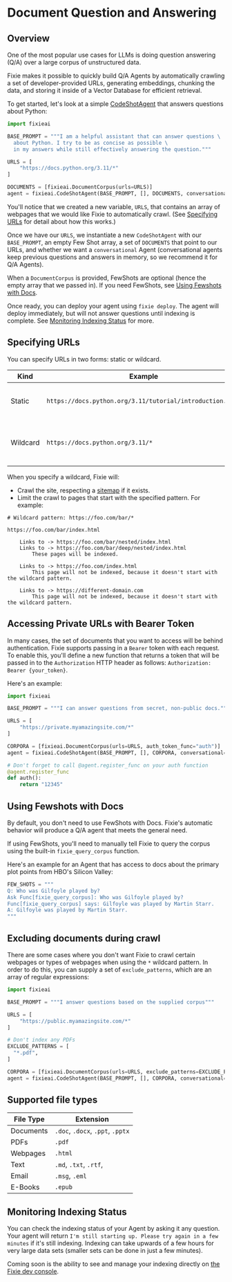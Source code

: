 # Document Question and Answering

## Overview

One of the most popular use cases for LLMs is doing question answering (Q/A) over a large corpus of unstructured data.

Fixie makes it possible to quickly build Q/A Agents by automatically crawling a set of developer-provided URLs, generating embeddings, chunking the data, and storing it inside of a Vector Database for efficient retrieval.

To get started, let's look at a simple [CodeShotAgent](/agents/#CodeShotAgent) that answers questions about Python:

```python
import fixieai

BASE_PROMPT = """I am a helpful assistant that can answer questions \
  about Python. I try to be as concise as possible \
  in my answers while still effectively answering the question."""

URLS = [
    "https://docs.python.org/3.11/*"
]

DOCUMENTS = [fixieai.DocumentCorpus(urls=URLS)]
agent = fixieai.CodeShotAgent(BASE_PROMPT, [], DOCUMENTS, conversational=True)
```

You'll notice that we created a new variable, `URLS`, that contains an array of webpages that we would like Fixie to automatically crawl. (See [Specifying URLs](#specifying-urls) for detail about how this works.)

Once we have our `URLS`, we instantiate a new `CodeShotAgent` with our `BASE_PROMPT`, an empty Few Shot array, a set of `DOCUMENTS` that point to our URLs, and whether we want a `conversational` Agent (conversational agents keep previous questions and answers in memory, so we recommend it for Q/A Agents).

When a `DocumentCorpus` is provided, FewShots are optional (hence the empty array that we passed in). If you need FewShots, see [Using Fewshots with Docs](#using-fewshots-with-docs).

Once ready, you can deploy your agent using `fixie deploy`. The agent will deploy immediately, but will not answer questions until indexing is complete. See [Monitoring Indexing Status](#monitoring-indexing-status) for more.

## Specifying URLs

You can specify URLs in two forms: static or wildcard.

| Kind     | Example                                                   | Use-case                                         |
| -------- | --------------------------------------------------------- | ------------------------------------------------ |
| Static   | `https://docs.python.org/3.11/tutorial/introduction.html` | Index only the specified URL.                    |
| Wildcard | `https://docs.python.org/3.11/*`                          | Index the specified URL and all of its subpages. |

When you specify a wildcard, Fixie will:

- Crawl the site, respecting a [sitemap](https://developers.google.com/search/docs/crawling-indexing/sitemaps/overview#:~:text=A%20sitemap%20is%20a%20file,crawl%20your%20site%20more%20efficiently.) if it exists.
- Limit the crawl to pages that start with the specified pattern. For example:

```
# Wildcard pattern: https://foo.com/bar/*

https://foo.com/bar/index.html

    Links to -> https://foo.com/bar/nested/index.html
    Links to -> https://foo.com/bar/deep/nested/index.html
        These pages will be indexed.

    Links to -> https://foo.com/index.html
        This page will not be indexed, because it doesn't start with the wildcard pattern.

    Links to -> https://different-domain.com
        This page will not be indexed, because it doesn't start with the wildcard pattern.
```

## Accessing Private URLs with Bearer Token

In many cases, the set of documents that you want to access will be behind authentication. Fixie supports passing in a `Bearer` token with each request. To enable this, you'll define a new function that returns a token that will be passed in to the `Authorization` HTTP header as follows: `Authorization: Bearer {your_token}`.

Here's an example:

```python
import fixieai

BASE_PROMPT = """I can answer questions from secret, non-public docs."""

URLS = [
    "https://private.myamazingsite.com/*"
]

CORPORA = [fixieai.DocumentCorpus(urls=URLS, auth_token_func="auth")]
agent = fixieai.CodeShotAgent(BASE_PROMPT, [], CORPORA, conversational=True)

# Don't forget to call @agent.register_func on your auth function
@agent.register_func
def auth():
    return "12345"
```

## Using Fewshots with Docs

By default, you don't need to use FewShots with Docs. Fixie's automatic behavior will produce a Q/A agent that meets the general need.

If using FewShots, you'll need to manually tell Fixie to query the corpus using the built-in `fixie_query_corpus` function.

Here's an example for an Agent that has access to docs about the primary plot points from HBO's Silicon Valley:

```python
FEW_SHOTS = """
Q: Who was Gilfoyle played by?
Ask Func[fixie_query_corpus]: Who was Gilfoyle played by?
Func[fixie_query_corpus] says: Gilfoyle was played by Martin Starr.
A: Gilfoyle was played by Martin Starr.
"""
```

## Excluding documents during crawl

There are some cases where you don't want Fixie to crawl certain webpages or types of webpages when using the `*` wildcard pattern. In order to do this, you can supply a set of `exclude_patterns`, which are an array of regular expressions:

```python
import fixieai

BASE_PROMPT = """I answer questions based on the supplied corpus"""

URLS = [
    "https://public.myamazingsite.com/*"
]

# Don't index any PDFs
EXCLUDE_PATTERNS = [
  "*.pdf",
]

CORPORA = [fixieai.DocumentCorpus(urls=URLS, exclude_patterns=EXCLUDE_PATTERNS)]
agent = fixieai.CodeShotAgent(BASE_PROMPT, [], CORPORA, conversational=True)
```

## Supported file types

| File Type | Extension                        |
| --------- | -------------------------------- |
| Documents | `.doc`, `.docx`, `.ppt`, `.pptx` |
| PDFs      | `.pdf`                           |
| Webpages  | `.html`                          |
| Text      | `.md`, `.txt`, `.rtf`,           |
| Email     | `.msg`, `.eml`                   |
| E-Books   | `.epub`                          |

## Monitoring Indexing Status

You can check the indexing status of your Agent by asking it any question. Your agent will return `I'm still starting up. Please try again in a few minutes` if it's still indexing. Indexing can take upwards of a few hours for very large data sets (smaller sets can be done in just a few minutes).

Coming soon is the ability to see and manage your indexing directly on [the Fixie dev console](https://app.fixie.ai).
